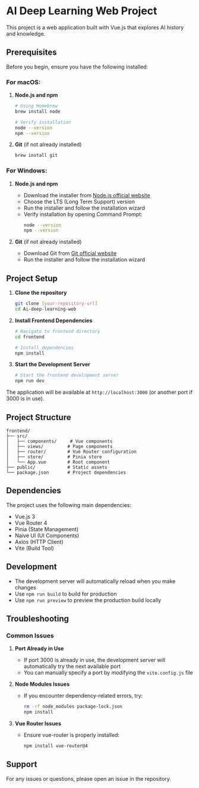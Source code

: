 # AI Deep Learning Web Project

This project is a web application built with Vue.js that explores AI history and knowledge.

## Prerequisites

Before you begin, ensure you have the following installed:

### For macOS:
1. **Node.js and npm**
   ```bash
   # Using Homebrew
   brew install node

   # Verify installation
   node --version
   npm --version
   ```

2. **Git** (if not already installed)
   ```bash
   brew install git
   ```

### For Windows:
1. **Node.js and npm**
   - Download the installer from [Node.js official website](https://nodejs.org/)
   - Choose the LTS (Long Term Support) version
   - Run the installer and follow the installation wizard
   - Verify installation by opening Command Prompt:
     ```bash
     node --version
     npm --version
     ```

2. **Git** (if not already installed)
   - Download Git from [Git official website](https://git-scm.com/download/win)
   - Run the installer and follow the installation wizard

## Project Setup

1. **Clone the repository**
   ```bash
   git clone [your-repository-url]
   cd Ai-deep-learning-web
   ```

2. **Install Frontend Dependencies**
   ```bash
   # Navigate to frontend directory
   cd frontend

   # Install dependencies
   npm install
   ```

3. **Start the Development Server**
   ```bash
   # Start the frontend development server
   npm run dev
   ```

The application will be available at `http://localhost:3000` (or another port if 3000 is in use).

## Project Structure

```
frontend/
├── src/
│   ├── components/     # Vue components
│   ├── views/         # Page components
│   ├── router/        # Vue Router configuration
│   ├── store/         # Pinia store
│   └── App.vue        # Root component
├── public/            # Static assets
└── package.json       # Project dependencies
```

## Dependencies

The project uses the following main dependencies:
- Vue.js 3
- Vue Router 4
- Pinia (State Management)
- Naive UI (UI Components)
- Axios (HTTP Client)
- Vite (Build Tool)

## Development

- The development server will automatically reload when you make changes
- Use `npm run build` to build for production
- Use `npm run preview` to preview the production build locally

## Troubleshooting

### Common Issues

1. **Port Already in Use**
   - If port 3000 is already in use, the development server will automatically try the next available port
   - You can manually specify a port by modifying the `vite.config.js` file

2. **Node Modules Issues**
   - If you encounter dependency-related errors, try:
     ```bash
     rm -rf node_modules package-lock.json
     npm install
     ```

3. **Vue Router Issues**
   - Ensure vue-router is properly installed:
     ```bash
     npm install vue-router@4
     ```

## Support

For any issues or questions, please open an issue in the repository.
